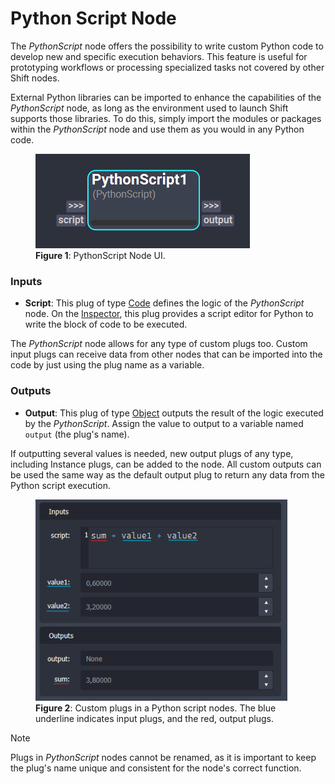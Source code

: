 # Python Script Node

The *PythonScript* node offers the possibility to write custom Python code to develop new and specific execution behaviors. This feature is useful for prototyping workflows or processing specialized tasks not covered by other Shift nodes.

External Python libraries can be imported to enhance the capabilities of the *PythonScript* node, as long as the environment used to launch Shift supports those libraries. To do this, simply import the modules or packages within the *PythonScript* node and use them as you would in any Python code.

<figure style="width:80%;" markdown>
    <img src="images/pyscript.png" alt="PythonScript Node">
    <figcaption><b>Figure 1</b>: PythonScript Node UI.</figcaption>
</figure>

### Inputs

- **Script**: This plug of type [Code](nodes#plugs) defines the logic of the *PythonScript* node. On the [Inspector](../../getting_started/basics/ui_overview#the-inspector), this plug provides a script editor for Python to write the block of code to be executed.

The *PythonScript* node allows for any type of custom plugs too. Custom input plugs can receive data from other nodes that can be imported into the code by just using the plug name as a variable.

### Outputs

- **Output**: This plug of type [Object](nodes#plugs) outputs the result of the logic executed by the *PythonScript*.  Assign the value to output to a variable named `output` (the plug's name).

If outputting several values is needed, new output plugs of any type, including Instance plugs, can be added to the node. All custom outputs can be used the same way as the default output plug to return any data from the Python script execution.

<figure style="width:80%;" markdown>
    <img src="images/sum_python_script.png" alt="Sum Python Script">
    <figcaption><b>Figure 2</b>: Custom plugs in a Python script nodes. The blue underline indicates input plugs, and the red, output plugs. </figcaption>
</figure>

>[!NOTE]
> Plugs in *PythonScript* nodes cannot be renamed, as it is important to keep the plug's name unique and consistent for the node's correct function. 


<!-- ### Examples
TODO: #62
This section is reserved to an example video of how to use the Python Script node.

 -->
